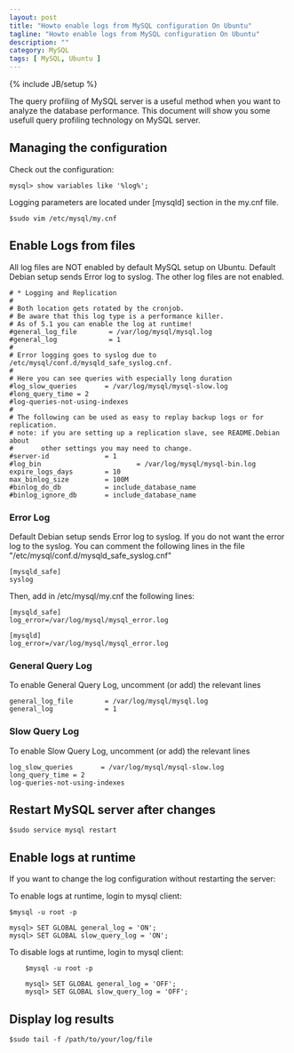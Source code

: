 ```yaml
---
layout: post
title: "Howto enable logs from MySQL configuration On Ubuntu"
tagline: "Howto enable logs from MySQL configuration On Ubuntu"
description: ""
category: MySQL 
tags: [ MySQL, Ubuntu ]
---
```

{% include JB/setup %}

The query profiling of MySQL server is a useful method when you want to analyze the database performance. This document will show you
some usefull query profiling technology on MySQL server. 


## Managing the configuration

Check out the configuration:

	mysql> show variables like '%log%';

Logging parameters are located under [mysqld] section in the my.cnf file.

	$sudo vim /etc/mysql/my.cnf

## Enable Logs from files

All log files are NOT enabled by default MySQL setup on Ubuntu. Default Debian setup sends Error log to syslog. The other log files are not enabled.

	# * Logging and Replication
	#
	# Both location gets rotated by the cronjob.
	# Be aware that this log type is a performance killer.
	# As of 5.1 you can enable the log at runtime!
	#general_log_file        = /var/log/mysql/mysql.log
	#general_log             = 1
	#
	# Error logging goes to syslog due to /etc/mysql/conf.d/mysqld_safe_syslog.cnf.
	#
	# Here you can see queries with especially long duration
	#log_slow_queries       = /var/log/mysql/mysql-slow.log
	#long_query_time = 2
	#log-queries-not-using-indexes
	#
	# The following can be used as easy to replay backup logs or for replication.
	# note: if you are setting up a replication slave, see README.Debian about
	#       other settings you may need to change.
	#server-id              = 1
	#log_bin                        = /var/log/mysql/mysql-bin.log
	expire_logs_days        = 10
	max_binlog_size         = 100M
	#binlog_do_db           = include_database_name
	#binlog_ignore_db       = include_database_name


### Error Log

Default Debian setup sends Error log to syslog. If you do not want the error log to the syslog.
You can comment the following lines in the file "/etc/mysql/conf.d/mysqld_safe_syslog.cnf"

	[mysqld_safe]
	syslog

Then, add in /etc/mysql/my.cnf the following lines:
 
	[mysqld_safe]
	log_error=/var/log/mysql/mysql_error.log
 
	[mysqld]
	log_error=/var/log/mysql/mysql_error.log


### General Query Log

To enable General Query Log, uncomment (or add) the relevant lines

	general_log_file        = /var/log/mysql/mysql.log
	general_log             = 1

### Slow Query Log

To enable Slow Query Log, uncomment (or add) the relevant lines

	log_slow_queries       = /var/log/mysql/mysql-slow.log
	long_query_time = 2
	log-queries-not-using-indexes
	
## Restart MySQL server after changes

	$sudo service mysql restart

## Enable logs at runtime

If you want to change the log configuration without restarting the server:

To enable logs at runtime, login to mysql client:

	$mysql -u root -p

	mysql> SET GLOBAL general_log = 'ON';
 	mysql> SET GLOBAL slow_query_log = 'ON';
	
To disable logs at runtime, login to mysql client:

        $mysql -u root -p
        
        mysql> SET GLOBAL general_log = 'OFF';
        mysql> SET GLOBAL slow_query_log = 'OFF';

## Display log results

	$sudo tail -f /path/to/your/log/file